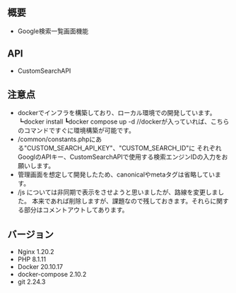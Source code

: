 ## 概要
* Google検索一覧画面機能

## API
* CustomSearchAPI

## 注意点
* dockerでインフラを構築しており、ローカル環境での開発しています。
┗docker install
┗docker compose up -d //dockerが入っていれば、こちらのコマンドですぐに環境構築が可能です。
* /common/constants.phpにある"CUSTOM_SEARCH_API_KEY"、"CUSTOM_SEARCH_ID"に
それぞれGooglのAPIキー、CustomSearchAPIで使用する検索エンジンIDの入力をお願いします。
* 管理画面を想定して開発したため、canonicalやmetaタグは省略しています。
* /js については非同期で表示をさせようと思いましたが、路線を変更しました。
本来であれば削除しますが、課題なので残しておきます。それらに関する部分はコメントアウトしてあります。

## バージョン
* Nginx                 1.20.2
* PHP                   8.1.11
* Docker                20.10.17
* docker-compose        2.10.2
* git                   2.24.3